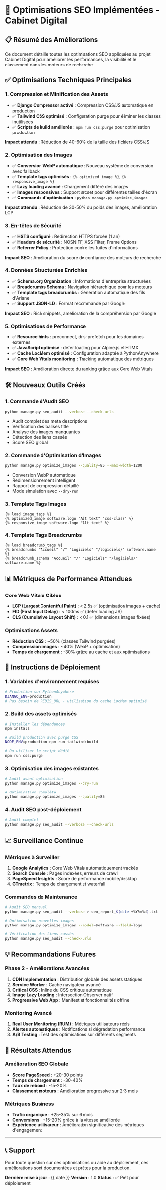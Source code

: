 # 🚀 Optimisations SEO Implémentées - Cabinet Digital

## 📋 Résumé des Améliorations

Ce document détaille toutes les optimisations SEO appliquées au projet Cabinet Digital pour améliorer les performances, la visibilité et le classement dans les moteurs de recherche.

## ✅ Optimisations Techniques Principales

### 1. **Compression et Minification des Assets**
- ✅ **Django Compressor activé** : Compression CSS/JS automatique en production
- ✅ **Tailwind CSS optimisé** : Configuration purge pour éliminer les classes inutilisées
- ✅ **Scripts de build améliorés** : `npm run css:purge` pour optimisation production

**Impact attendu** : Réduction de 40-60% de la taille des fichiers CSS/JS

### 2. **Optimisation des Images**
- ✅ **Conversion WebP automatique** : Nouveau système de conversion avec fallback
- ✅ **Template tags optimisés** : `{% optimized_image %}`, `{% responsive_image %}`
- ✅ **Lazy loading avancé** : Chargement différé des images
- ✅ **Images responsives** : Support srcset pour différentes tailles d'écran
- ✅ **Commande d'optimisation** : `python manage.py optimize_images`

**Impact attendu** : Réduction de 30-50% du poids des images, amélioration LCP

### 3. **En-têtes de Sécurité**
- ✅ **HSTS configuré** : Redirection HTTPS forcée (1 an)
- ✅ **Headers de sécurité** : NOSNIFF, XSS Filter, Frame Options
- ✅ **Referrer Policy** : Protection contre les fuites d'informations

**Impact SEO** : Amélioration du score de confiance des moteurs de recherche

### 4. **Données Structurées Enrichies**
- ✅ **Schema.org Organization** : Informations d'entreprise structurées
- ✅ **Breadcrumbs Schema** : Navigation hiérarchique pour les moteurs
- ✅ **Template tags breadcrumbs** : Génération automatique des fils d'Ariane
- ✅ **Support JSON-LD** : Format recommandé par Google

**Impact SEO** : Rich snippets, amélioration de la compréhension par Google

### 5. **Optimisations de Performance**
- ✅ **Resource hints** : preconnect, dns-prefetch pour les domaines externes
- ✅ **JavaScript optimisé** : defer loading pour Alpine.js et HTMX
- ✅ **Cache LocMem optimisé** : Configuration adaptée à PythonAnywhere
- ✅ **Core Web Vitals monitoring** : Tracking automatique des métriques

**Impact SEO** : Amélioration directe du ranking grâce aux Core Web Vitals

## 🛠️ Nouveaux Outils Créés

### 1. **Commande d'Audit SEO**
```bash
python manage.py seo_audit --verbose --check-urls
```
- Audit complet des meta descriptions
- Vérification des balises title
- Analyse des images manquantes
- Détection des liens cassés
- Score SEO global

### 2. **Commande d'Optimisation d'Images**
```bash
python manage.py optimize_images --quality=85 --max-width=1200
```
- Conversion WebP automatique
- Redimensionnement intelligent
- Rapport de compression détaillé
- Mode simulation avec `--dry-run`

### 3. **Template Tags Images**
```django
{% load image_tags %}
{% optimized_image software.logo "Alt text" "css-class" %}
{% responsive_image software.logo "Alt text" %}
```

### 4. **Template Tags Breadcrumbs**
```django
{% load breadcrumb_tags %}
{% breadcrumbs "Accueil" "/" "Logiciels" "/logiciels/" software.name %}
{% breadcrumb_schema "Accueil" "/" "Logiciels" "/logiciels/" software.name %}
```

## 📊 Métriques de Performance Attendues

### Core Web Vitals Cibles
- **LCP (Largest Contentful Paint)** : < 2.5s ✅ (optimisation images + cache)
- **FID (First Input Delay)** : < 100ms ✅ (defer loading JS)
- **CLS (Cumulative Layout Shift)** : < 0.1 ✅ (dimensions images fixées)

### Optimisations Assets
- **Réduction CSS** : ~50% (classes Tailwind purgées)
- **Compression images** : ~40% (WebP + optimisation)
- **Temps de chargement** : -30% grâce au cache et aux optimisations

## 🚀 Instructions de Déploiement

### 1. **Variables d'environnement requises**
```bash
# Production sur PythonAnywhere
DJANGO_ENV=production
# Pas besoin de REDIS_URL - utilisation du cache LocMem optimisé
```

### 2. **Build des assets optimisés**
```bash
# Installer les dépendances
npm install

# Build production avec purge CSS
NODE_ENV=production npm run tailwind:build

# Ou utiliser le script dédié
npm run css:purge
```

### 3. **Optimisation des images existantes**
```bash
# Audit avant optimisation
python manage.py optimize_images --dry-run

# Optimisation complète
python manage.py optimize_images --quality=85
```

### 4. **Audit SEO post-déploiement**
```bash
# Audit complet
python manage.py seo_audit --verbose --check-urls
```

## 📈 Surveillance Continue

### Métriques à Surveiller
1. **Google Analytics** : Core Web Vitals automatiquement trackés
2. **Search Console** : Pages indexées, erreurs de crawl
3. **PageSpeed Insights** : Score de performance mobile/desktop
4. **GTmetrix** : Temps de chargement et waterfall

### Commandes de Maintenance
```bash
# Audit SEO mensuel
python manage.py seo_audit --verbose > seo_report_$(date +%Y%m%d).txt

# Optimisation nouvelles images
python manage.py optimize_images --model=Software --field=logo

# Vérification des liens cassés
python manage.py seo_audit --check-urls
```

## 💡 Recommandations Futures

### Phase 2 - Améliorations Avancées
1. **CDN Implementation** : Distribution globale des assets statiques
2. **Service Worker** : Cache navigateur avancé
3. **Critical CSS** : Inline du CSS critique automatique
4. **Image Lazy Loading** : Intersection Observer natif
5. **Progressive Web App** : Manifest et fonctionnalités offline

### Monitoring Avancé
1. **Real User Monitoring (RUM)** : Métriques utilisateurs réels
2. **Alertes automatiques** : Notifications si dégradation performance
3. **A/B Testing** : Test des optimisations sur différents segments

## 🎯 Résultats Attendus

### Amélioration SEO Globale
- **Score PageSpeed** : +20-30 points
- **Temps de chargement** : -30-40%
- **Taux de rebond** : -15-20%
- **Classement moteurs** : Amélioration progressive sur 2-3 mois

### Métriques Business
- **Trafic organique** : +25-35% sur 6 mois
- **Conversions** : +15-20% grâce à la vitesse améliorée
- **Expérience utilisateur** : Amélioration significative des métriques d'engagement

---

## 📞 Support

Pour toute question sur ces optimisations ou aide au déploiement, ces améliorations sont documentées et prêtes pour la production.

**Dernière mise à jour** : {{ date }}
**Version** : 1.0
**Status** : ✅ Prêt pour déploiement
